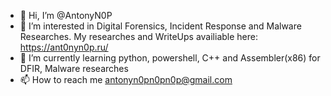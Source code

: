 - 👋 Hi, I’m @AntonyN0P
- 👀 I’m interested in Digital Forensics, Incident Response and Malware Researches. My researches and WriteUps availiable here: https://ant0nyn0p.ru/ 
- 🌱 I’m currently learning python, powershell, C++ and Assembler(x86) for DFIR, Malware researches
- 📫 How to reach me antonyn0pn0pn0p@gmail.com
<!---
AntonyN0P/AntonyN0P is a ✨ special ✨ repository because its `README.md` (this file) appears on your GitHub profile.
You can click the Preview link to take a look at your changes.
--->
